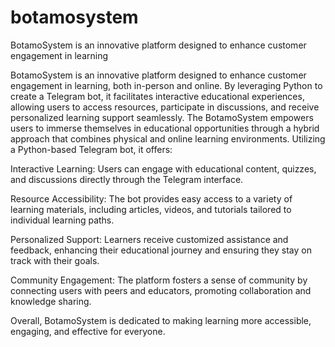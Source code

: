 # botamosystem
BotamoSystem is an innovative platform designed to enhance customer engagement in learning

BotamoSystem is an innovative platform designed to enhance customer engagement in learning, both in-person and online. By leveraging Python to create a Telegram bot, it facilitates interactive educational experiences, allowing users to access resources, participate in discussions, and receive personalized learning support seamlessly. The BotamoSystem empowers users to immerse themselves in educational opportunities through a hybrid approach that combines physical and online learning environments. Utilizing a Python-based Telegram bot, it offers:

Interactive Learning: Users can engage with educational content, quizzes, and discussions directly through the Telegram interface.

Resource Accessibility: The bot provides easy access to a variety of learning materials, including articles, videos, and tutorials tailored to individual learning paths.

Personalized Support: Learners receive customized assistance and feedback, enhancing their educational journey and ensuring they stay on track with their goals.

Community Engagement: The platform fosters a sense of community by connecting users with peers and educators, promoting collaboration and knowledge sharing.

Overall, BotamoSystem is dedicated to making learning more accessible, engaging, and effective for everyone.
